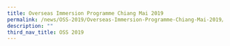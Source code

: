 ```yaml
---
title: Overseas Immersion Programme Chiang Mai 2019
permalink: /news/OSS-2019/Overseas-Immersion-Programme-Chiang-Mai-2019/
description: ""
third_nav_title: OSS 2019
---
```


